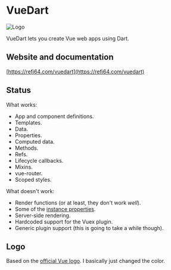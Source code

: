 # VueDart

![Logo](https://raw.githubusercontent.com/kirbyfan64/vuedart/master/logo/logo.png)

VueDart lets you create Vue web apps using Dart.

## Website and documentation

[https://refi64.com/vuedart](https://refi64.com/vuedart)

## Status

What works:

- App and component definitions.
- Templates.
- Data.
- Properties.
- Computed data.
- Methods.
- Refs.
- Lifecycle callbacks.
- Mixins.
- vue-router.
- Scoped styles.

What doesn't work:

- Render functions (or at least, they don't work *well*).
- Some of the [instance properties](https://vuejs.org/v2/api/#Instance-Properties).
- Server-side rendering.
- Hardcoded support for the Vuex plugin.
- Generic plugin support (this is going to take a while though).

## Logo

Based on the [official Vue logo](https://github.com/vuejs/art). I basically just changed
the color.
